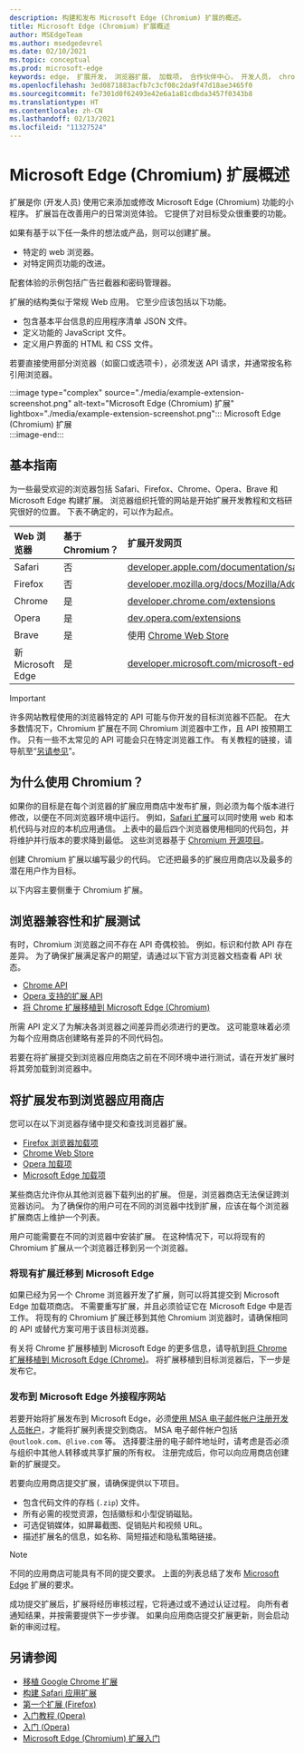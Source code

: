 ```yaml
---
description: 构建和发布 Microsoft Edge (Chromium) 扩展的概述。
title: Microsoft Edge (Chromium) 扩展概述
author: MSEdgeTeam
ms.author: msedgedevrel
ms.date: 02/10/2021
ms.topic: conceptual
ms.prod: microsoft-edge
keywords: edge， 扩展开发， 浏览器扩展， 加载项， 合作伙伴中心， 开发人员， chromium 扩展
ms.openlocfilehash: 3ed0871883acfb7c3cf08c2da9f47d18ae3465f0
ms.sourcegitcommit: fe7301d0f62493e42e6a1a81cdbda3457f0343b8
ms.translationtype: HT
ms.contentlocale: zh-CN
ms.lasthandoff: 02/13/2021
ms.locfileid: "11327524"
---
```

# Microsoft Edge (Chromium) 扩展概述  

扩展是你 \(开发人员\) 使用它来添加或修改 Microsoft Edge \(Chromium\) 功能的小程序。  扩展旨在改善用户的日常浏览体验。  它提供了对目标受众很重要的功能。  

如果有基于以下任一条件的想法或产品，则可以创建扩展。  

*   特定的 web 浏览器。  
*   对特定网页功能的改进。  
    
配套体验的示例包括广告拦截器和密码管理器。  

扩展的结构类似于常规 Web 应用。  它至少应该包括以下功能。

*   包含基本平台信息的应用程序清单 JSON 文件。  
*   定义功能的 JavaScript 文件。  
*   定义用户界面的 HTML 和 CSS 文件。  

若要直接使用部分浏览器（如窗口或选项卡），必须发送 API 请求，并通常按名称引用浏览器。  

:::image type="complex" source="./media/example-extension-screenshot.png" alt-text="Microsoft Edge (Chromium) 扩展" lightbox="./media/example-extension-screenshot.png":::
  Microsoft Edge \(Chromium\) 扩展  
:::image-end:::  

##  <a name="basic-guidance"></a>基本指南  

为一些最受欢迎的浏览器包括 Safari、Firefox、Chrome、Opera、Brave 和 Microsoft Edge 构建扩展。  浏览器组织托管的网站是开始扩展开发教程和文档研究很好的位置。  下表不确定的，可以作为起点。  

| Web 浏览器 | 基于 Chromium？ | 扩展开发网页 |  
|:--- |:--- |:--- |  
| Safari | 否 | [developer.apple.com/documentation/safariservices/safari_app_extensions][AppleDeveloperSafariservicesAppExtensions] |  
| Firefox | 否 | [developer.mozilla.org/docs/Mozilla/Add-ons/WebExtensions][MDNWebextensions] |  
| Chrome | 是 | [developer.chrome.com/extensions][ChromeDeveloperExtensions] |  
| Opera | 是 | [dev.opera.com/extensions][OperaDevExtensions] |  
| Brave | 是 | 使用 [Chrome Web Store][GoogleChromeWebstoreCategoryExtensions] |  
| 新 Microsoft Edge | 是 | [developer.microsoft.com/microsoft-edge/extensions][MicrosoftDeveloperEdgeExtensions] |  

> [!IMPORTANT]
> 许多网站教程使用的浏览器特定的 API 可能与你开发的目标浏览器不匹配。  在大多数情况下，Chromium 扩展在不同 Chromium 浏览器中工作，且 API 按预期工作。  只有一些不太常见的 API 可能会只在特定浏览器工作。  有关教程的链接，请导航至“[另请参见](#see-also)”。  

##  <a name="why-chromium"></a>为什么使用 Chromium？  

如果你的目标是在每个浏览器的扩展应用商店中发布扩展，则必须为每个版本进行修改，以便在不同浏览器环境中运行。  例如，[Safari 扩展][AppleDeveloperSafariservicesAppExtensions]可以同时使用 web 和本机代码与对应的本机应用通信。  上表中的最后四个浏览器使用相同的代码包，并将维护并行版本的要求降到最低。  这些浏览器基于 [Chromium 开源项目][ChromiumHome]。  

创建 Chromium 扩展以编写最少的代码。  它还把最多的扩展应用商店以及最多的潜在用户作为目标。  

以下内容主要侧重于 Chromium 扩展。  

##  <a name="browser-compatibility-and-extension-testing"></a>浏览器兼容性和扩展测试  

有时，Chromium 浏览器之间不存在 API 奇偶校验。  例如，标识和付款 API 存在差异。  为了确保扩展满足客户的期望，请通过以下官方浏览器文档查看 API 状态。  

*   [Chrome API][ChromeDeveloperExtensionsApiIndex]  
*   [Opera 支持的扩展 API][OperaDevExtensionsApis]  
*   [将 Chrome 扩展移植到 Microsoft Edge (Chromium)][ExtensionsChromiumDeveloperGuidePortChrome]  
    
所需 API 定义了为解决各浏览器之间差异而必须进行的更改。  这可能意味着必须为每个应用商店创建略有差异的不同代码包。  

若要在将扩展提交到浏览器应用商店之前在不同环境中进行测试，请在开发扩展时将其旁加载到浏览器中。  

##  <a name="publish-your-extension-to-browser-stores"></a>将扩展发布到浏览器应用商店  

您可以在以下浏览器存储中提交和查找浏览器扩展。  

*   [Firefox 浏览器加载项][MozillaAddonsFirefoxExtensions]  
*   [Chrome Web Store][GoogleChromeWebstoreCategoryExtensions]  
*   [Opera 加载项][OperaAddonsExtensions]  
*   [Microsoft Edge 加载项][MicrosoftEdgeAddonsCategoryExtensions]  

某些商店允许你从其他浏览器下载列出的扩展。  但是，浏览器商店无法保证跨浏览器访问。  为了确保你的用户可在不同的浏览器中找到扩展，应该在每个浏览器扩展商店上维护一个列表。  

用户可能需要在不同的浏览器中安装扩展。 在这种情况下，可以将现有的 Chromium 扩展从一个浏览器迁移到另一个浏览器。  

###  <a name="migrate-an-existing-extension-to-microsoft-edge"></a>将现有扩展迁移到 Microsoft Edge  

如果已经为另一个 Chrome 浏览器开发了扩展，则可以将其提交到 Microsoft Edge 加载项商店。 不需要重写扩展，并且必须验证它在 Microsoft Edge 中是否工作。  将现有的 Chromium 扩展迁移到其他 Chromium 浏览器时，请确保相同的 API 或替代方案可用于该目标浏览器。  

有关将 Chrome 扩展移植到 Microsoft Edge 的更多信息，请导航到[将 Chrome 扩展移植到 Microsoft Edge (Chrome)][ExtensionsChromiumDeveloperGuidePortChrome]。 将扩展移植到目标浏览器后，下一步是发布它。  

###  <a name="publish-to-the-microsoft-edge-add-ons-website"></a>发布到 Microsoft Edge 外接程序网站  

若要开始将扩展发布到 Microsoft Edge，必须[使用 MSA 电子邮件帐户注册开发人员帐户][MicrosoftDeveloperRegistration]，才能将扩展列表提交到商店。  MSA 电子邮件帐户包括 `@outlook.com`、`@live.com` 等。  选择要注册的电子邮件地址时，请考虑是否必须与组织中其他人转移或共享扩展的所有权。  注册完成后，你可以向应用商店创建新的扩展提交。  

若要向应用商店提交扩展，请确保提供以下项目。  

*   包含代码文件的存档 \(`.zip`\) 文件。  
*   所有必需的视觉资源，包括徽标和小型促销磁贴。  
*   可选促销媒体，如屏幕截图、促销贴片和视频 URL。  
*   描述扩展名的信息，如名称、简短描述和隐私策略链接。  

> [!NOTE]
> 不同的应用商店可能具有不同的提交要求。  上面的列表总结了发布 [Microsoft Edge][ExtensionsChromiumPublish] 扩展的要求。  

成功提交扩展后，扩展将经历审核过程，它将通过或不通过认证过程。  向所有者通知结果，并按需要提供下一步步骤。  如果向应用商店提交扩展更新，则会启动新的审阅过程。  

##  <a name="see-also"></a>另请参阅  

*   [移植 Google Chrome 扩展][ExtensionworkshopPorting]  
*   [构建 Safari 应用扩展][AppleDeveloperSafariservicesAppExtensionsBuilding]  
*   [第一个扩展 (Firefox)][MDNWebextensionsYourFirst]  
*   [入门教程 (Opera)][ChromeDeveloperExtensionsGetstarted]  
*   [入门 (Opera)][OperaDevExtensionsGettingStarted]  
*   [Microsoft Edge (Chromium) 扩展入门][ExtensionsChromiumGettingStartedIndex]  

<!-- links -->  

[ExtensionsChromiumDeveloperGuidePortChrome]: ./developer-guide/port-chrome-extension.md "将 Chrome 扩展移植到 Microsoft Edge (Chromium) |Microsoft Docs"  
[ExtensionsChromiumGettingStartedIndex]: ./getting-started/index.md "Microsoft Edge (Chromium) 扩展 | Microsoft Docs 入门"  
[ExtensionsChromiumPublish]: ./publish/publish-extension.md "发布扩展|Microsoft Docs"  

[MicrosoftDeveloperEdgeExtensions]: https://developer.microsoft.com/microsoft-edge/extensions "开发 Microsoft Edge |Microsoft 开发人员"  
[MicrosoftDeveloperRegistration]: https://developer.microsoft.com/registration "合作伙伴中心|Microsoft 开发人员"  

[MicrosoftEdgeAddonsCategoryExtensions]: https://microsoftedge.microsoft.com/addons/category/Edge-Extensions "Microsoft Edge |Microsoft Edge"  

[AppleDeveloperSafariservicesAppExtensions]: https://developer.apple.com/documentation/safariservices/safari_app_extensions "Safari 应用扩展|Apple 开发人员"  
[AppleDeveloperSafariservicesAppExtensionsBuilding]: https://developer.apple.com/documentation/safariservices/safari_app_extensions/building_a_safari_app_extension "生成 Safari 应用扩展|Apple 开发人员"  

[ChromeDeveloperExtensions]: https://developer.chrome.com/extensions "什么是扩展？|Chrome 开发人员"  
[ChromeDeveloperExtensionsApiIndex]: https://developer.chrome.com/extensions/api_index "Chrome API |Chrome 开发人员"  
[ChromeDeveloperExtensionsGetstarted]: https://developer.chrome.com/extensions/getstarted "入门教程|Chrome 开发人员"  

[ChromiumHome]: https://www.chromium.org/Home "Chromium"  

[ExtensionworkshopPorting]: https://extensionworkshop.com/documentation/develop/porting-a-google-chrome-extension "移植 Google Chrome 扩展|扩展研讨会"  

[GoogleChromeWebstoreCategoryExtensions]: https://chrome.google.com/webstore/category/extensions "扩展|Chrome Web Store"  

[MDNWebextensions]: https://developer.mozilla.org/docs/Mozilla/Add-ons/WebExtensions "浏览器扩展|MDN"  
[MDNWebextensionsYourFirst]: https://developer.mozilla.org/docs/Mozilla/Add-ons/WebExtensions/Your_first_WebExtension "你的第一个|MDN"  

[MozillaAddonsFirefoxExtensions]: https://addons.mozilla.org/firefox/extensions "扩展|Firefox 加载项"  

[OperaAddonsExtensions]: https://addons.opera.com/extensions "扩展|Opera Addons"  

[OperaDevExtensions]: https://dev.opera.com/extensions "扩展文档|Dev. Opera"  
[OperaDevExtensionsApis]: https://dev.opera.com/extensions/apis "操作方法支持扩展|Dev. Opera"  
[OperaDevExtensionsGettingStarted]: https://dev.opera.com/extensions/getting-started "入门 | Dev. Opera"  

